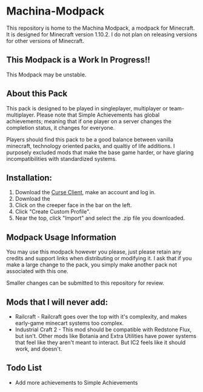 # Machina-Modpack
This repository is home to the Machina Modpack, a modpack for Minecraft. It is designed for Minecraft version 1.10.2. I do not plan on releasing versions for other versions of Minecraft.

## This Modpack is a Work In Progress!!
This Modpack may be unstable.

## About this Pack
This pack is designed to be played in singleplayer, multiplayer or team-multiplayer. Please note that Simple Achievements has global achievements; meaning that if one player on a server changes the completion status, it changes for everyone.

Players should find this pack to be a good balance between vanilla minecraft, technology oriented packs, and qualtiy of life additions. I purposely excluded mods that make the base game harder, or have glaring incompatibilities with standardized systems.

## Installation:
1. Download the [Curse Client](https://www.curse.com/download), make an account and log in.
2. Download the 
3. Click on the creeper face in the bar on the left.
4. Click "Create Custom Profile".
5. Near the top, click "Import" and select the .zip file you downloaded.


## Modpack Usage Information
You may use this modpack however you please, just please retain any credits and support links when distributing or modifying it. I ask that if you make a large change to the pack, you simply make another pack not associated with this one.

Smaller changes can be submitted to this repository for review.

## Mods that I will never add:
 * Railcraft - Railcraft goes over the top with it's complexity, and makes early-game minecart systems too complex.
 * Industrial Craft 2 - This mod should be compatible with Redstone Flux, but isn't. Other mods like Botania and Extra Utilities have power systems that feel like they aren't meant to interact. But IC2 feels like it should work, and doesn't.

## Todo List
 * Add more achievements to Simple Achievements
